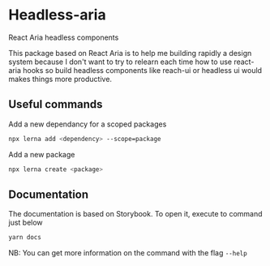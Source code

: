 # Headless-aria

React Aria headless components

This package based on React Aria is to help me building rapidly a design system because I don't want to try to relearn each time how to use react-aria hooks so build headless components like reach-ui or headless ui would makes things more productive.

## Useful commands
Add a new dependancy for a scoped packages
```bash
npx lerna add <dependency> --scope=package
```

Add a new package

```bash
npx lerna create <package>
```

## Documentation

The documentation is based on Storybook. To open it, execute to command just below
```bash
yarn docs
```


NB: You can get more information on the command with the flag `--help`
